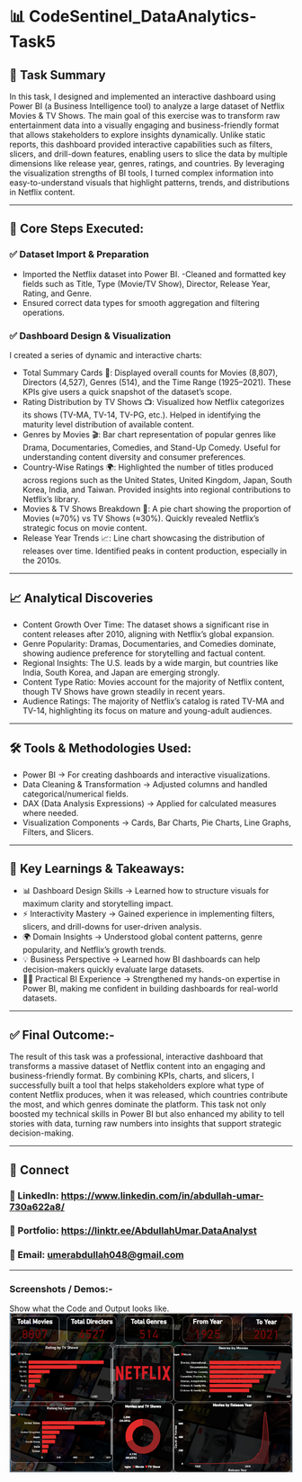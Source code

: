 # 📊 CodeSentinel_DataAnalytics-Task5

## 🧠 Task Summary
In this task, I designed and implemented an interactive dashboard using Power BI (a Business Intelligence tool) to analyze a large dataset of Netflix Movies & TV Shows. The main goal of this exercise was to transform raw entertainment data into a visually engaging and business-friendly format that allows stakeholders to explore insights dynamically.
Unlike static reports, this dashboard provided interactive capabilities such as filters, slicers, and drill-down features, enabling users to slice the data by multiple dimensions like release year, genres, ratings, and countries. By leveraging the visualization strengths of BI tools, I turned complex information into easy-to-understand visuals that highlight patterns, trends, and distributions in Netflix content.

---

## 📌 Core Steps Executed:
### ✅ Dataset Import & Preparation
- Imported the Netflix dataset into Power BI.
-Cleaned and formatted key fields such as Title, Type (Movie/TV Show), Director, Release Year, Rating, and Genre.
- Ensured correct data types for smooth aggregation and filtering operations.
### ✅ Dashboard Design & Visualization
I created a series of dynamic and interactive charts:
- Total Summary Cards 🎯: Displayed overall counts for Movies (8,807), Directors (4,527), Genres (514), and the Time Range (1925–2021).
These KPIs give users a quick snapshot of the dataset’s scope.
- Rating Distribution by TV Shows 📺: Visualized how Netflix categorizes its shows (TV-MA, TV-14, TV-PG, etc.).
Helped in identifying the maturity level distribution of available content.
- Genres by Movies 🎬: Bar chart representation of popular genres like Drama, Documentaries, Comedies, and Stand-Up Comedy.
Useful for understanding content diversity and consumer preferences.
- Country-Wise Ratings 🌍: Highlighted the number of titles produced across regions such as the United States, United Kingdom, Japan, South Korea, India, and Taiwan. Provided insights into regional contributions to Netflix’s library.
- Movies & TV Shows Breakdown 🥧: A pie chart showing the proportion of Movies (≈70%) vs TV Shows (≈30%). Quickly revealed Netflix’s strategic focus on movie content.
- Release Year Trends 📈: Line chart showcasing the distribution of releases over time. Identified peaks in content production, especially in the 2010s.

---


## 📈 Analytical Discoveries
- Content Growth Over Time: The dataset shows a significant rise in content releases after 2010, aligning with Netflix’s global expansion.
- Genre Popularity: Dramas, Documentaries, and Comedies dominate, showing audience preference for storytelling and factual content.
- Regional Insights: The U.S. leads by a wide margin, but countries like India, South Korea, and Japan are emerging strongly.
- Content Type Ratio: Movies account for the majority of Netflix content, though TV Shows have grown steadily in recent years.
- Audience Ratings: The majority of Netflix’s catalog is rated TV-MA and TV-14, highlighting its focus on mature and young-adult audiences.


---

## 🛠️ Tools & Methodologies Used:
- Power BI → For creating dashboards and interactive visualizations.
- Data Cleaning & Transformation → Adjusted columns and handled categorical/numerical fields.
- DAX (Data Analysis Expressions) → Applied for calculated measures where needed.
- Visualization Components → Cards, Bar Charts, Pie Charts, Line Graphs, Filters, and Slicers.

---


## 🚀 Key Learnings & Takeaways:
- 📊 Dashboard Design Skills → Learned how to structure visuals for maximum clarity and storytelling impact.
- ⚡ Interactivity Mastery → Gained experience in implementing filters, slicers, and drill-downs for user-driven analysis.
- 🌍 Domain Insights → Understood global content patterns, genre popularity, and Netflix’s growth trends.
- 💡 Business Perspective → Learned how BI dashboards can help decision-makers quickly evaluate large datasets.
- 🧑‍💻 Practical BI Experience → Strengthened my hands-on expertise in Power BI, making me confident in building dashboards for real-world datasets.

---

## ✅ Final Outcome:-
The result of this task was a professional, interactive dashboard that transforms a massive dataset of Netflix content into an engaging and business-friendly format. By combining KPIs, charts, and slicers, I successfully built a tool that helps stakeholders explore what type of content Netflix produces, when it was released, which countries contribute the most, and which genres dominate the platform.
This task not only boosted my technical skills in Power BI but also enhanced my ability to tell stories with data, turning raw numbers into insights that support strategic decision-making.


---

## 🔗 Connect
### 💼 LinkedIn: https://www.linkedin.com/in/abdullah-umar-730a622a8/
### 💼 Portfolio: https://linktr.ee/AbdullahUmar.DataAnalyst
### 📧 Email: umerabdullah048@gmail.com


---

### Screenshots / Demos:-
Show what the Code and Output looks like.
![DashBoard Preview](https://github.com/Abdullah321Umar/CodeSentinel_DataAnalytics-Task5/blob/main/Netflix%20Movies%20%26%20TV%20Shows%20Analysis%20Dashboard.png)

